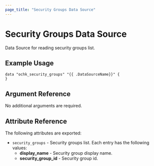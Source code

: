 ```yaml
---
page_title: "Security Groups Data Source"
---
```


# Security Groups Data Source

Data Source for reading security groups list.

## Example Usage

```hcl
data "ochk_security_groups" "{{ .DataSourceName}}" {
}
```

## Argument Reference

No additional arguments are required.

## Attribute Reference

The following attributes are exported:
* `security_groups` - Security groups list. Each entry has the following values:
  * **display_name** - Security group display name.
  * **security_group_id** - Security group id.

